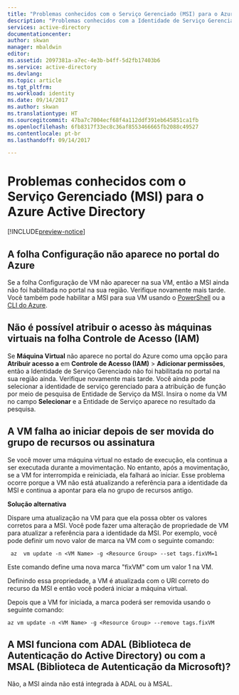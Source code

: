 ```yaml
---
title: "Problemas conhecidos com o Serviço Gerenciado (MSI) para o Azure Active Directory"
description: "Problemas conhecidos com a Identidade de Serviço Gerenciado do Azure Active Directory."
services: active-directory
documentationcenter: 
author: skwan
manager: mbaldwin
editor: 
ms.assetid: 2097381a-a7ec-4e3b-b4ff-5d2fb17403b6
ms.service: active-directory
ms.devlang: 
ms.topic: article
ms.tgt_pltfrm: 
ms.workload: identity
ms.date: 09/14/2017
ms.author: skwan
ms.translationtype: HT
ms.sourcegitcommit: 47ba7c7004ecf68f4a112ddf391eb645851ca1fb
ms.openlocfilehash: 6fb8317f33ec8c36af8553466665fb2088c49527
ms.contentlocale: pt-br
ms.lasthandoff: 09/14/2017

---
```


# <a name="known-issues-with-managed-service-identity-msi-for-azure-active-directory"></a>Problemas conhecidos com o Serviço Gerenciado (MSI) para o Azure Active Directory

[!INCLUDE[preview-notice](../../includes/active-directory-msi-preview-notice.md)]

## <a name="configuration-blade-does-not-appear-in-the-azure-portal"></a>A folha Configuração não aparece no portal do Azure

Se a folha Configuração de VM não aparecer na sua VM, então a MSI ainda não foi habilitada no portal na sua região.  Verifique novamente mais tarde.  Você também pode habilitar a MSI para sua VM usando o [PowerShell](msi-qs-configure-powershell-windows-vm.md) ou a [CLI do Azure](msi-qs-configure-cli-windows-vm.md).

## <a name="cannot-assign-access-to-virtual-machines-in-the-access-control-iam-blade"></a>Não é possível atribuir o acesso às máquinas virtuais na folha Controle de Acesso (IAM)

Se **Máquina Virtual** não aparece no portal do Azure como uma opção para **Atribuir acesso a** em **Controle de Acesso (IAM)** > **Adicionar permissões**, então a Identidade de Serviço Gerenciado não foi habilitada no portal na sua região ainda. Verifique novamente mais tarde.  Você ainda pode selecionar a identidade de serviço gerenciado para a atribuição de função por meio de pesquisa de Entidade de Serviço da MSI.  Insira o nome da VM no campo **Selecionar** e a Entidade de Serviço aparece no resultado da pesquisa.

## <a name="vm-fails-to-start-after-being-moved-from-resource-group-or-subscription"></a>A VM falha ao iniciar depois de ser movida do grupo de recursos ou assinatura

Se você mover uma máquina virtual no estado de execução, ela continua a ser executada durante a movimentação. No entanto, após a movimentação, se a VM for interrompida e reiniciada, ela falhará ao iniciar. Esse problema ocorre porque a VM não está atualizando a referência para a identidade da MSI e continua a apontar para ela no grupo de recursos antigo.

**Solução alternativa** 
 
Dispare uma atualização na VM para que ela possa obter os valores corretos para a MSI. Você pode fazer uma alteração de propriedade de VM para atualizar a referência para a identidade da MSI. Por exemplo, você pode definir um novo valor de marca na VM com o seguinte comando:

```azurecli-interactive
 az  vm update -n <VM Name> -g <Resource Group> --set tags.fixVM=1
```
 
Este comando define uma nova marca "fixVM" com um valor 1 na VM. 
 
Definindo essa propriedade, a VM é atualizada com o URI correto do recurso da MSI e então você poderá iniciar a máquina virtual. 
 
Depois que a VM for iniciada, a marca poderá ser removida usando o seguinte comando:

```azurecli-interactive
az vm update -n <VM Name> -g <Resource Group> --remove tags.fixVM
```

## <a name="does-msi-work-with-the-active-directory-authentication-library-adal-or-the-microsoft-authentication-library-msal"></a>A MSI funciona com ADAL (Biblioteca de Autenticação do Active Directory) ou com a MSAL (Biblioteca de Autenticação da Microsoft)?

Não, a MSI ainda não está integrada à ADAL ou à MSAL.

